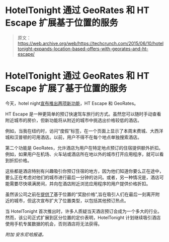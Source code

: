 # HotelTonight 通过 GeoRates 和 HT Escape 扩展基于位置的服务 

> 原文：<https://web.archive.org/web/https://techcrunch.com/2015/06/10/hoteltonight-expands-location-based-offers-with-georates-and-ht-escape/>

# HotelTonight 通过 GeoRates 和 HT Escape 扩展了基于位置的服务

今天，hotel night[宣布推出两项新功能](https://web.archive.org/web/20221205115734/https://www.hoteltonight.com/2015/06/introducing-ht-escape-georates/)，HT Escape 和 GeoRates。

HT Escape 是一种更简单的预订快速驾车旅行的方式。虽然您可以随时手动查看附近城市的房价，但新功能将从附近的城市中挑选出价格较低的酒店。

例如，当我在纽约时，访问“度假”标签，在一个页面上显示了本周末费城、大西洋城和汉普顿的可用酒店。以前，用户不得不在每个地点单独搜索酒店。

第二个功能是 GeoRates，允许酒店为用户在特定地点预订的住宿提供额外折扣。例如，如果用户在机场、火车站或酒店所在地以外的城市打开应用程序，就可以看到折扣价格。

这些都是酒店特别有兴趣吸引你预订住宿的地方，因为他们知道你要么正在途中，要么正在考虑对他们的城市进行最后一分钟的访问。或者，另一种情况是，酒店可能需要尽快填满房间，并向在酒店附近浏览应用程序的用户提供价格折扣。

虽然该公司之前在[提供了](https://web.archive.org/web/20221205115734/https://beta.techcrunch.com/2015/01/27/hoteltonight-location-specific-discounts/)基于位置的“奖励价格”,旨在吸引人们在最后一刻离开附近的城市，但这次宣布扩大了位置类型，以包括其他预订热点。

当 HotelTonight 首次推出时，许多人质疑当天酒店预订会成为一个多大的行业。然而，该公司正式扩展到区分位置的定价表明，HotelTonight 计划继续吸引酒店使用手机专属数据的机会，否则酒店将无法获得。

*附加* *安东尼哈报道。*